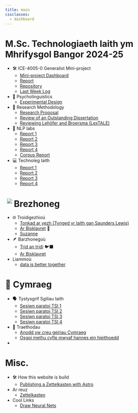 ```yaml
---
title: main
cssclasses:
  - dashboard
---
```


# M.Sc. Technologiaeth Iaith ym Mhrifysgol Bangor 2024-25
- 🛠️ ICE-4005-0 Generalist Mini-project
	- [Mini-project Dashboard](posts/ice-4005-dashboard)
	- [Report](posts/report-mini-project)
	- [Repository](https://github.com/Oktogazh/prwaf_geirfa)
	- [Last Week Log](posts/ice-4005-week-17)
- 🧠 Psycholinguistics
	- [Experimental Design](posts/experimental-design)
- 🧐 Research Methodology
	- [Research Proposal](posts/research-proposal)
	- [Review of an Outstanding Dissertation](posts/dissertation-review)
	- [Reviewing Lehöfer and Broersma (LexTALE)](posts/lextale)
-  💼 NLP labs
	- [Report 1](posts/nlp-lab-1)
	- [Report 2](posts/nlp-lab-2)
	- [Report 3](posts/nlp-lab-3)
	- [Report 4](posts/nlp-lab-4)
	- [Corpus Report](nlp-corpus-report.md)
-  💻 Technoleg Iaith
	- [Report 1](posts/techiaith-1)
	- [Report 2](posts/techiaith-2)
	- [Report 3](posts/techiaith-3)
	- [Report 4](posts/techiaith-4)

# <img src="https://em-content.zobj.net/source/openmoji/413/flag-for-bretagne-frbre_1f3f4-e0066-e0072-e0062-e0072-e0065-e007f.png" style="max-width: 28px; padding:0;margin: 0 6px;display: block; float:left;"/> Brezhoneg 
- 🌐 Troidigezhioù
	- [Tonkad ar yezh (Tynged yr Iaith gan Saunders Lewis)](posts/tonkad-ar-yezh)
	- [Ar Bisklavret](posts/bisklavret) 🐺
	- [Suzanne](posts/suzanne-cohen)
- 🪶 Barzhonegoù
	- [Trid an tridi](posts/tridi) 🐦‍⬛
	- [Ar Bisklavret](posts/bisklavret)
- Liammoù
	- [data is better together](https://data-is-better-together-fineweb-c.hf.space/dataset/3c9e5c86-bd24-4977-88a1-6c40033ff144/annotation-mode?page=1&status=pending)

# 🏴󠁧󠁢󠁷󠁬󠁳󠁿 Cymraeg
-  🗣️ Tystysgrif Sgiliau Iaith
	- [Sesiwn paratoi TSI 1](posts/tsi-1)
	- [Sesiwn paratoi TSI 2](posts/tsi-2)
	- [Sesiwn paratoi TSI 3](posts/tsi-3)
	- [Sesiwn paratoi TSI 4](posts/tsi-4)
- 📝 Traethodau
	- [Anodd yw creu geiriau Cymraeg](posts/creu-geiriau-cymraeg)
	- [Osgoi methu cyfle mwyaf hannes ein hieithoedd](posts/cyfle-mawr)
- 

# Misc.
- 🛠️ How this website is build
	- [Publishing a Zettelkasten with Astro](posts/astro-obsidian-and-github)
- Ar reuz
	- [Zettelkasten](posts/zettelkasten)
- Cool Links
	- [Draw Neural Nets](https://alexlenail.me/NN-SVG/index.html)

<!--
- 🗣️ Languages
	- [Experimental Design](posts/experimental-design)


# Testing
- 🛠️ ICE-4005-0 Generalist Mini-project
	- [Mini-project Dashboard](<posts/ice-4005-dashboard>)
	- [Report](<posts/report-mini-project>)
	- [Repository](https://github.com/Oktogazh/prwaf_geirfa)
	- [Last Week Log](<posts/ice-4005-week-8>)


